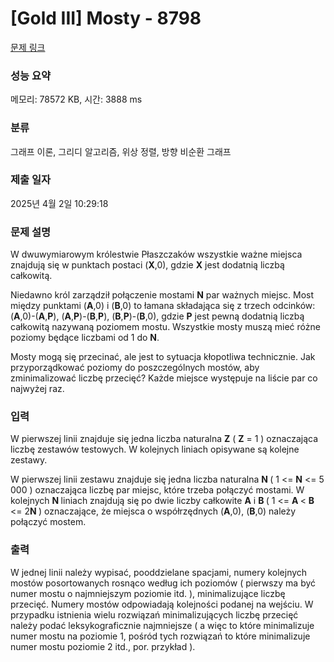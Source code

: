 # [Gold III] Mosty - 8798 

[문제 링크](https://www.acmicpc.net/problem/8798) 

### 성능 요약

메모리: 78572 KB, 시간: 3888 ms

### 분류

그래프 이론, 그리디 알고리즘, 위상 정렬, 방향 비순환 그래프

### 제출 일자

2025년 4월 2일 10:29:18

### 문제 설명

<p>W dwuwymiarowym królestwie Płaszczaków wszystkie ważne miejsca znajdują się w punktach postaci (<strong>X</strong>,0), gdzie <strong>X</strong> jest dodatnią liczbą całkowitą.</p>

<p>Niedawno król zarządził połączenie mostami <strong>N</strong> par ważnych miejsc. Most między punktami (<strong>A</strong>,0) i (<strong>B</strong>,0) to łamana składająca się z trzech odcinków: (<strong>A</strong>,0)-(<strong>A</strong>,<strong>P</strong>), (<strong>A</strong>,<strong>P</strong>)-(<strong>B</strong>,<strong>P</strong>), (<strong>B</strong>,<strong>P</strong>)-(<strong>B</strong>,0), gdzie <strong>P</strong> jest pewną dodatnią liczbą całkowitą nazywaną poziomem mostu. Wszystkie mosty muszą mieć różne poziomy będące liczbami od 1 do <strong>N</strong>. </p>

<p>Mosty mogą się przecinać, ale jest to sytuacja kłopotliwa technicznie. Jak przyporządkować poziomy do poszczególnych mostów, aby zminimalizować liczbę przecięć? Każde miejsce występuje na liście par co najwyżej raz.</p>

### 입력 

 <p>W pierwszej linii znajduje się jedna liczba naturalna <strong>Z</strong> ( <strong>Z</strong> = 1 ) oznaczająca liczbę zestawów testowych. W kolejnych liniach opisywane są kolejne zestawy.</p>

<p>W pierwszej linii zestawu znajduje się jedna liczba naturalna <strong>N </strong>( 1 <= <strong>N</strong> <= 5 000 ) oznaczająca liczbę par miejsc, które trzeba połączyć mostami. W kolejnych <strong>N </strong>liniach znajdują się po dwie liczby całkowite <strong>A</strong> i <strong>B</strong><strong> </strong>( 1 <= <strong>A</strong><strong> </strong>< <strong>B</strong> <= 2<strong>N</strong><strong> </strong>) oznaczające, że miejsca o współrzędnych (<strong>A</strong>,0), (<strong>B</strong>,0) należy połączyć mostem.</p>

### 출력 

 <p>W jednej linii należy wypisać, pooddzielane spacjami, numery kolejnych mostów posortowanych rosnąco według ich poziomów ( pierwszy ma być numer mostu o najmniejszym poziomie itd. ), minimalizujące liczbę przecięć. Numery mostów odpowiadają kolejności podanej na wejściu. W przypadku istnienia wielu rozwiązań minimalizujących liczbę przecięć należy podać leksykograficznie najmniejsze ( a więc to które minimalizuje numer mostu na poziomie 1, pośród tych rozwiązań to które minimalizuje numer mostu poziomie 2 itd., por. przykład ).</p>

